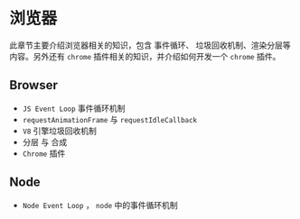 # 浏览器


此章节主要介绍浏览器相关的知识，包含 事件循环、 垃圾回收机制、渲染分层等内容。另外还有 `chrome` 插件相关的知识，并介绍如何开发一个 `chrome` 插件。

## Browser

- `JS Event Loop` 事件循环机制
- `requestAnimationFrame` 与 `requestIdleCallback`
- `V8` 引擎垃圾回收机制
- 分层 与 合成
- `Chrome` 插件


## Node

- `Node Event Loop` ， `node` 中的事件循环机制
